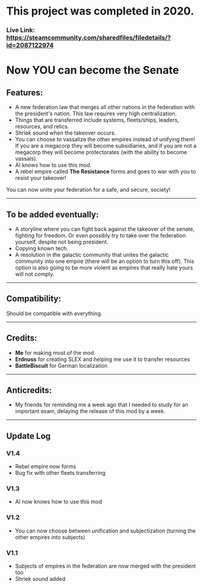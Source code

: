 # This project was completed in 2020.
### Live Link: https://steamcommunity.com/sharedfiles/filedetails/?id=2087122974

# Now YOU can become the Senate

## Features:
- A new federation law that merges all other nations in the federation with the president's nation. This law requires very high centralization.
- Things that are transferred include systems, fleets/ships, leaders, resources, and relics.
- Shriek sound when the takeover occurs.
- You can choose to vassalize the other empires instead of unifying them! If you are a megacorp they will become subsidiaries, and if you are not a megacorp they will become protectorates (with the ability to become vassals).
- AI knows how to use this mod.
- A rebel empire called **The Resistance** forms and goes to war with you to resist your takeover!

You can now unite your federation for a safe, and secure, society!

---

## To be added eventually:
- A storyline where you can fight back against the takeover of the senate, fighting for freedom. Or even possibly try to take over the federation yourself, despite not being president.
- Copying known tech.
- A resolution in the galactic community that unites the galactic community into one empire (there will be an option to turn this off). This option is also going to be more violent as empires that really hate yours will not comply.

---

## Compatibility:
Should be compatible with everything.

---

## Credits:
- **Me** for making most of the mod  
- **Erdnuss** for creating SLEX and helping me use it to transfer resources  
- **BattleBiscuit** for German localization

---

## Anticredits:
- My friends for reminding me a week ago that I needed to study for an important exam, delaying the release of this mod by a week.

---

## Update Log

### V1.4
- Rebel empire now forms
- Bug fix with other fleets transferring

### V1.3
- AI now knows how to use this mod

### V1.2
- You can now choose between unification and subjectization (turning the other empires into subjects)

### V1.1
- Subjects of empires in the federation are now merged with the president too
- Shriek sound added
